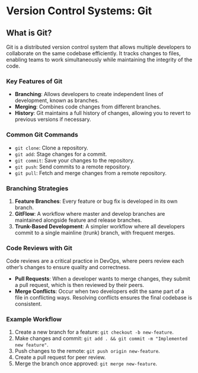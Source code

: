 # Version Control Systems: Git

## What is Git?
Git is a distributed version control system that allows multiple developers to collaborate on the same codebase efficiently. It tracks changes to files, enabling teams to work simultaneously while maintaining the integrity of the code.

### Key Features of Git
- **Branching**: Allows developers to create independent lines of development, known as branches. 
- **Merging**: Combines code changes from different branches.
- **History**: Git maintains a full history of changes, allowing you to revert to previous versions if necessary.

### Common Git Commands
- `git clone`: Clone a repository.
- `git add`: Stage changes for a commit.
- `git commit`: Save your changes to the repository.
- `git push`: Send commits to a remote repository.
- `git pull`: Fetch and merge changes from a remote repository.

### Branching Strategies
1. **Feature Branches**: Every feature or bug fix is developed in its own branch.
2. **GitFlow**: A workflow where master and develop branches are maintained alongside feature and release branches.
3. **Trunk-Based Development**: A simpler workflow where all developers commit to a single mainline (trunk) branch, with frequent merges.

### Code Reviews with Git
Code reviews are a critical practice in DevOps, where peers review each other’s changes to ensure quality and correctness.

- **Pull Requests**: When a developer wants to merge changes, they submit a pull request, which is then reviewed by their peers.
- **Merge Conflicts**: Occur when two developers edit the same part of a file in conflicting ways. Resolving conflicts ensures the final codebase is consistent.

### Example Workflow
1. Create a new branch for a feature: `git checkout -b new-feature`.
2. Make changes and commit: `git add . && git commit -m "Implemented new feature"`.
3. Push changes to the remote: `git push origin new-feature`.
4. Create a pull request for peer review.
5. Merge the branch once approved: `git merge new-feature`.

